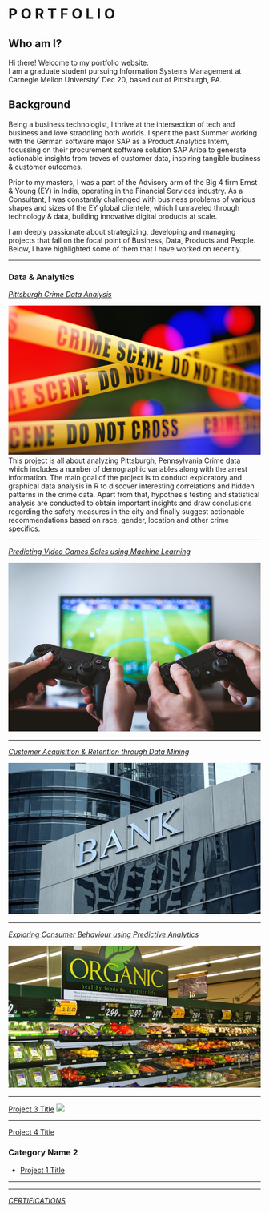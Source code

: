 # P O R T F O L I O
## Who am I?
Hi there! Welcome to my portfolio website. <br>
I am a graduate student pursuing Information Systems Management at Carnegie Mellon University' Dec 20, based out of Pittsburgh, PA.  <br>
## Background
Being a business technologist, I thrive at the intersection of tech and business and love straddling both worlds. I spent the past Summer working with the German software major SAP as a Product Analytics Intern, focussing on their procurement software solution SAP Ariba to generate actionable insights from troves of customer data, inspiring tangible business & customer outcomes. <br>

Prior to my masters, I was a part of the Advisory arm of the Big 4 firm Ernst & Young (EY) in India, operating in the Financial Services industry. As a Consultant, I was constantly challenged with business problems of various shapes and sizes of the EY global clientele, which I unraveled through technology & data, building innovative digital products at scale.

I am deeply passionate about strategizing, developing and managing projects that fall on the focal point of Business, Data, Products and People. Below, I have highlighted some of them that I have worked on recently.  

---

### Data & Analytics 
[*Pittsburgh Crime Data Analysis*](/PghCrimeDataAnalysis/)

<a href="/PghCrimeDataAnalysis/">
<img src="images/crime.jpg?raw=true"/>
</a>
This project is all about analyzing Pittsburgh, Pennsylvania Crime data which includes a number of demographic variables along with the arrest information. The main goal of the project is to conduct exploratory and graphical data analysis in R to discover interesting correlations and hidden patterns in the crime data. Apart from that, hypothesis testing and statistical analysis are conducted to obtain important insights and draw conclusions regarding the safety measures in the city and finally suggest actionable recommendations based on race, gender, location and other crime specifics.

---

[*Predicting Video Games Sales using Machine Learning*](/sample_page)

<a href="/sample_page">
<img src="images/vdogames.jpg"/>
</a>

---
[*Customer Acquisition & Retention through Data Mining*](/Customer-Acq-Ret)

<a href="/Customer-Acq-Ret">
<img src="images/bank.jpg?raw=true"/>
</a>

---
[*Exploring Consumer Behaviour using Predictive Analytics*](/Understanding-consumer-behavior)

<a href="/Understanding-consumer-behavior">
<img src="images/organic.jpg?raw=true"/>
</a>

---
[Project 3 Title](http://example.com/)
<img src="images/dummy_thumbnail.jpg?raw=true"/>

---
[Project 4 Title](/pdf/sample_presentation.pdf)

### Category Name 2

- [Project 1 Title](http://example.com/)

---


---
[*CERTIFICATIONS*](/cert_page)

        
        

